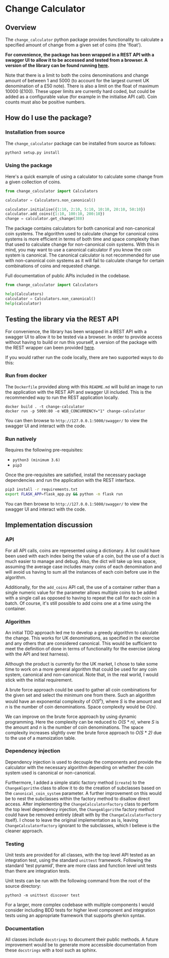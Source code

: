 # Change Calculator

## Overview

The `change_calculator` python package provides functionality to calculate a specified
amount of change from a given set of coins (the 'float').

**For convenience, the package has been wrapped in a REST API with a swagger UI to allow
it to be accessed and tested from a browser. A version of the library can be found running
[here](https://oracle-vending.nw.r.appspot.com/swagger/).**

Note that there is a limit to both the coins denominations and change amount of between
1 and 5000 (to account for the largest current UK denomination of a £50 note). There is also
a limit on the float of maximum 10000 (£100). These upper limits are currently hard coded, but
could be added as a configurable value (for example in the initialise API call). Coin counts
must also be positive numbers.

## How do I use the package?

### Installation from source

The `change_calculator` package can be installed from source as follows:

```bash
python3 setup.py install
```

### Using the package

Here's a quick example of using a calculator to calculate some change from a given
collection of coins.

```python
from change_calculator import Calculators

calculator = Calculators.non_canonical()

calculator.initialise({1:10, 2:10, 5:10, 10:10, 20:10, 50:10})
calculator.add_coins({1:10, 100:10, 200:10})
change = calculator.get_change(388)
```

The package contains calculators for both canonical and non-canonical coin systems.
The algorithm used to calculate change for canonical coins systems is more efficient
in terms of both time and space complexity than that used to calculate change for
non-canonical coin systems. With this in mind, you may want to use a canonical calculator
if you know the coin system is canonical. The canonical calculator is not recommended
for use with non-canonical coin systems as it will fail to calculate change for certain
combinations of coins and requested change.

Full documentation of public APIs included in the codebase.

```python
from change_calculator import Calculators

help(Calculators)
calculator = Calculators.non_canonical()
help(calculator)
```

## Testing the library via the REST API

For convenience, the library has been wrapped in a REST API with a swagger UI to allow it
to be tested via a browser. In order to provide access without having to build or run
this yourself, a version of the package with the REST wrapper can been provided
[here](https://oracle-vending.nw.r.appspot.com/swagger/).

If you would rather run the code locally, there are two supported ways to do this:

### Run from docker

The `Dockerfile` provided along with this `README.md` will build an image to run the
application with the REST API and swagger UI included. This is the recommended way
to run the REST application locally.

```
docker build . -t change-calculator
docker run -p 5000:80 -e WEB_CONCURRENCY="1" change-calculator
```

You can then browse to `http://127.0.0.1:5000/swagger/` to view the swagger UI and
interact with the code.

### Run natively

Requires the following pre-requisites:

* `python3 (minimum 3.6)`
* `pip3`

Once the pre-requisites are satisfied, install the necessary package dependencies
and run the application with the REST interface.

```bash
pip3 install -r requirements.txt
export FLASK_APP=flask_app.py && python -m flask run
```

You can then browse to `http://127.0.0.1:5000/swagger/` to view the swagger UI and
interact with the code.

## Implementation discussion

### API

For all API calls, coins are represented using a dictionary. A list could have been used
with each index being the value of a coin, but the use of a duct is much easier to manage
and debug. Also, the dict will take up less space, assuming the average case includes
many coins of each denomination and will avoid us having to sum all the instances of each
coin before use in the algorithm.

Additionally, for the `add_coins` API call, the use of a container rather than a single
numeric value for the parameter allows multiple coins to be added with a single call as
opposed to having to repeat the call for each coin in a batch. Of course, it's still
possible to add coins one at a time using the container.

### Algorithm

An initial TDD approach led me to develop a greedy algorithm to calculate the change.
This works for UK denominations, as specified in the exercise and any others that are
considered canonical. This would be sufficient to meet the definition of done in terms of
functionality for the exercise (along with the API and test harness).

Although the product is currently for the UK market, I chose to take some time to work on
a more general algorithm that could be used for any coin system, canonical and non-canonical.
Note that, in the real world, I would stick with the initial requirement.

A brute force approach could be used to gather all coin combinations for the given set and
select the minimum one from there. Such an algorithm would have an exponential complexity of
*O(S<sup>n</sup>)*, where *S* is the amount and *n* is the number of coin denominations.
Space complexity would be *O(n)*.

We can improve on the brute force approach by using dynamic programming. Here the complexity
can be reduced to *O(S* * *n)*, where *S* is the amount and *n* is the number of coin
denominations. The space complexity increases slightly over the brute force approach to
*O(S* * *2)* due to the use of a mamoization table.

### Dependency injection

Dependency injection is used to decouple the components and provide the calculator with
the necessary algorithm depending on whether the coin system used is canonical or
non-canonical.

Furthermore, I added a simple static factory method (`create`) to the `ChangeAlgorithm`
class to allow it to do the creation of subclasses based on the `canonical_coin_system`
parameter. A further improvement on this would be to nest the subclasses within the
factory method to disallow direct access. After implementing the
`ChangeCalculatorFactory` class to perform the top level dependency injection, the
`ChangeAlgorithm` factory method could have be removed entirely (dealt with by the
`ChangeCalculatorFactory` itself). I chose to leave the original implementation as is,
leaving `ChangeCalculatorFactory` ignorant to the subclasses, which I believe is the
cleaner approach.

### Testing

Unit tests are provided for all classes, with the top level API tested as an integration
test, using the standard `unittest` framework. Following the standard 'test pyramid',
there are more class and function level unit tests than there are integration tests.

Unit tests can be run with the following command from the root of the source directory:

```python3 -m unittest discover test```

For a larger, more complex codebase with multiple components I would consider including
BDD tests for higher level component and integration tests using an appropriate framework
that supports gherkin syntax.

### Documentation

All classes include `docstrings` to document their public methods. A future improvement
would be to generate more accessible documentation from these `docstrings` with a tool such
as sphinx.